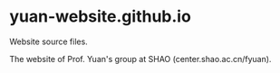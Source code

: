 # yuan-website.github.io
Website source files.

The website of Prof. Yuan's group at SHAO (center.shao.ac.cn/fyuan).
